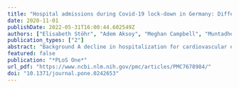 ```yaml
---
title: "Hospital admissions during Covid-19 lock-down in Germany: Differences in discretionary and unavoidable cardiovascular events"
date: 2020-11-01
publishDate: 2022-05-31T16:00:44.602549Z
authors: ["Elisabeth Stöhr", "Adem Aksoy", "Meghan Campbell", "Muntadher Al Zaidi", "Can Öztürk", "Julia Vorloeper", "Jonas Lange", "Atsushi Sugiura", "Nihal Wilde", "Marc Ulrich Becher", "Christian Diepenseifen", "Ulrich Heister", "Georg Nickenig", "Sebastian Zimmer", "Vedat Tiyerili"]
publication_types: ["2"]
abstract: "Background A decline in hospitalization for cardiovascular events and catheter laboratory activation was reported for the United States and Italy during the initial stage of the Covid-19 pandemic of 2020. We report on the deployment of emergency services for cardiovascular events in a defined region in western Germany during the government-imposed lock-down period.  Methods We examined 5799 consecutive patients who were treated by emergency services for cardiovascular events during the Covid-19 pandemic (January 1 to April 30, 2020), and compared those to the corresponding time frame in 2019. Examining the emergency physicians’ records provided by nine locations in the area, we found a 20% overall decline in cardiovascular admissions.  Results The greatest reduction could be seen immediately following the government-imposed social restrictions. This reduction was mainly driven by a reduction in discretionary admissions for dizziness/syncope (-53%), heart failure (-38%), exacerbated COPD (-28%) and unstable angina (-23%), while unavoidable admissions for ST-elevation myocardial infarction (STEMI), cardiopulmonary resuscitation (CPR) and stroke were unchanged. There was a greater decline in emergency admissions for patients ≥60 years. There was also a greater reduction in emergency admissions for those living in urban areas compared to suburban areas.  Conclusions During the Covid-19 pandemic, a significant decline in hospitalization for cardiovascular events was observed during the government-enforced shutdown in a predefined area in western Germany. This reduction in admissions was mainly driven by “discretionary” cardiovascular events (unstable angina, heart failure, exacerbated COPD and dizziness/syncope), but events in which admission was unavoidable (CPR, STEMI and stroke) did not change."
featured: false
publication: "*PLoS One*"
url_pdf: "https://www.ncbi.nlm.nih.gov/pmc/articles/PMC7678984/"
doi: "10.1371/journal.pone.0242653"
---
```



